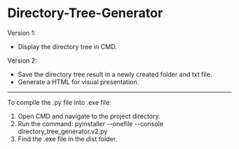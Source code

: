 # Directory-Tree-Generator

Version 1: 
- Display the directory tree in CMD.

Version 2: 
- Save the directory tree result in a newly created folder and txt file.
- Generate a HTML for visual presentation.

------------------------------------------------

To compile the .py file into .exe file:

1. Open CMD and navigate to the project directory.
2. Run the command: pyinstaller --onefile --console directory_tree_generator.v2.py
3. Find the .exe file in the dist folder.
